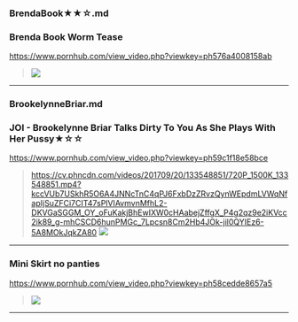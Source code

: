 ### BrendaBook★★☆.md
### Brenda Book Worm Tease
https://www.pornhub.com/view_video.php?viewkey=ph576a4008158ab
>![](https://di.phncdn.com/videos/201606/22/80236871/original/(m=ecuKGgaaaa)(mh=yhFGbZyYWELxgNqL)7.jpg)
---
### BrookelynneBriar.md
### JOI - Brookelynne Briar Talks Dirty To You As She Plays With Her Pussy★☆☆
https://www.pornhub.com/view_video.php?viewkey=ph59c1f18e58bce
>https://cv.phncdn.com/videos/201709/20/133548851/720P_1500K_133548851.mp4?kccVUb7USkhR5O6A4JNNcTnC4qPJ6FxbDzZRvzQynWEpdmLVWqNfapIjSuZFCi7CIT47sPlVIAvmvnMfhL2-DKVGaSGGM_OY_oFuKakjBhEwIXW0cHAabejZffgX_P4g2qz9e2iKVcc2ik89_g-mhCSCD6hunPMGc_7Lpcsn8Cm2Hb4JOk-jil0QYIEz6-5A8MOkJqkZA80
>![](https://ci.phncdn.com/videos/201709/20/133548851/original/(m=ecuKGgaaayrGbid)(mh=O-ZLJW6g-p5eTE2z)10.jpg)
---
### Mini Skirt no panties
https://www.pornhub.com/view_video.php?viewkey=ph58cedde8657a5
>![](https://di.phncdn.com/videos/201703/19/110212362/original/(m=ecuKGgaaaa)(mh=btSU0qfamsN6nnLR)10.jpg)
---
